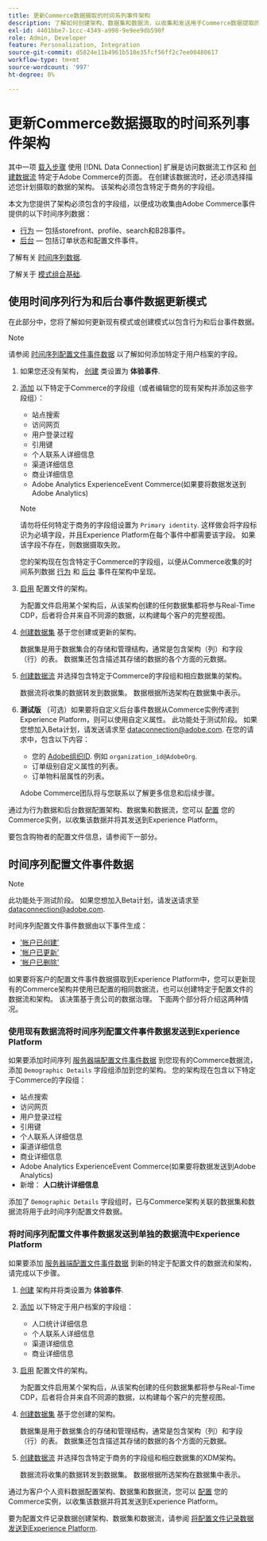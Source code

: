 ```yaml
---
title: 更新Commerce数据摄取的时间系列事件架构
description: 了解如何创建架构、数据集和数据流，以收集和发送用于Commerce数据提取的时间序列事件数据。
exl-id: 4401bbe7-1ccc-4349-a998-9e9ee9db590f
role: Admin, Developer
feature: Personalization, Integration
source-git-commit: d5824e11b4961b518e35fcf56ff2c7ee00480617
workflow-type: tm+mt
source-wordcount: '997'
ht-degree: 0%

---
```


# 更新Commerce数据摄取的时间系列事件架构

其中一项 [载入步骤](overview.md#onboarding-steps) 使用 [!DNL Data Connection] 扩展是访问数据流工作区和 [创建数据流](https://experienceleague.adobe.com/docs/experience-platform/datastreams/overview.html) 特定于Adobe Commerce的页面。 在创建该数据流时，还必须选择描述您计划摄取的数据的架构。 该架构必须包含特定于商务的字段组。

本文为您提供了架构必须包含的字段组，以便成功收集由Adobe Commerce事件提供的以下时间序列数据：

- [行为](events.md)  — 包括storefront、profile、search和B2B事件。
- [后台](events-backoffice.md)  — 包括订单状态和配置文件事件。

了解有关 [时间序列数据](data-ingestion.md).

了解关于 [模式组合基础](https://experienceleague.adobe.com/docs/experience-platform/xdm/schema/composition.html).

## 使用时间序列行为和后台事件数据更新模式

在此部分中，您将了解如何更新现有模式或创建模式以包含行为和后台事件数据。

>[!NOTE]
>
>请参阅 [时间序列配置文件事件数据](#time-series-profile-event-data) 以了解如何添加特定于用户档案的字段。

1. 如果您还没有架构， [创建](https://experienceleague.adobe.com/docs/experience-platform/xdm/ui/resources/schemas.html#create) 类设置为 **体验事件**.

1. [添加](https://experienceleague.adobe.com/docs/experience-platform/xdm/ui/resources/schemas.html#add-field-groups) 以下特定于Commerce的字段组（或者编辑您的现有架构并添加这些字段组）：

   - 站点搜索
   - 访问网页
   - 用户登录过程
   - 引用键
   - 个人联系人详细信息
   - 渠道详细信息
   - 商业详细信息
   - Adobe Analytics ExperienceEvent Commerce(如果要将数据发送到Adobe Analytics)

   >[!NOTE]
   >
   > 请勿将任何特定于商务的字段组设置为 `Primary identity`. 这样做会将字段标识为必填字段，并且Experience Platform在每个事件中都需要该字段。 如果该字段不存在，则数据摄取失败。

   您的架构现在包含特定于Commerce的字段组，以便从Commerce收集的时间系列数据 [行为](events.md) 和 [后台](events-backoffice.md) 事件在架构中呈现。

1. [启用](https://experienceleague.adobe.com/docs/experience-platform/xdm/ui/resources/schemas.html#profile) 配置文件的架构。

   为配置文件启用某个架构后，从该架构创建的任何数据集都将参与Real-Time CDP，后者将合并来自不同源的数据，以构建每个客户的完整视图。

1. [创建数据集](https://experienceleague.adobe.com/docs/platform-learn/implement-mobile-sdk/experience-cloud/platform.html#create-a-dataset) 基于您创建或更新的架构。

   数据集是用于数据集合的存储和管理结构，通常是包含架构（列）和字段（行）的表。 数据集还包含描述其存储的数据的各个方面的元数据。

1. [创建数据流](https://experienceleague.adobe.com/docs/experience-platform/datastreams/overview.html) 并选择包含特定于Commerce的字段组和相应数据集的架构。

   数据流将收集的数据转发到数据集。 数据根据所选架构在数据集中表示。

1. **测试版** （可选）如果要将自定义后台事件数据从Commerce实例传递到Experience Platform，则可以使用自定义属性。 此功能处于测试阶段。 如果您想加入Beta计划，请发送请求至 [dataconnection@adobe.com](mailto:dataconnection@adobe.com). 在您的请求中，包含以下内容：

   - 您的 [Adobe组织ID](https://experienceleague.adobe.com/docs/core-services/interface/administration/organizations.html#concept_EA8AEE5B02CF46ACBDAD6A8508646255). 例如 `organization_id@AdobeOrg`.
   - 订单级别自定义属性的列表。
   - 订单物料层属性的列表。

   Adobe Commerce团队将与您联系以了解更多信息和后续步骤。

通过为行为数据和后台数据配置架构、数据集和数据流，您可以 [配置](connect-data.md#data-collection) 您的Commerce实例，以收集该数据并将其发送到Experience Platform。

要包含购物者的配置文件信息，请参阅下一部分。

## 时间序列配置文件事件数据

>[!NOTE]
>
>此功能处于测试阶段。 如果您想加入Beta计划，请发送请求至 [dataconnection@adobe.com](mailto:dataconnection@adobe.com).

时间序列配置文件事件数据由以下事件生成：

- [&#39;帐户已创建&#39;](events-backoffice.md#accountcreated)
- [&#39;帐户已更新&#39;](events-backoffice.md#accountupdated)
- [&#39;帐户已删除&#39;](events-backoffice.md#accountdeleted)

如果要将客户的配置文件事件数据摄取到Experience Platform中，您可以更新现有的Commerce架构并使用已配置的相同数据流，也可以创建特定于配置文件的数据流和架构。 该决策基于贵公司的数据治理。 下面两个部分将介绍这两种情况。

### 使用现有数据流将时间序列配置文件事件数据发送到Experience Platform

如果要添加时间序列 [服务器端配置文件事件数据](events-backoffice.md#customer-profile-events-server-side) 到您现有的Commerce数据流，添加 `Demographic Details` 字段组添加到您的架构。 您的架构现在包含以下特定于Commerce的字段组：

- 站点搜索
- 访问网页
- 用户登录过程
- 引用键
- 个人联系人详细信息
- 渠道详细信息
- 商业详细信息
- Adobe Analytics ExperienceEvent Commerce(如果要将数据发送到Adobe Analytics)
- 新增： **人口统计详细信息**

添加了 `Demographic Details` 字段组时，已与Commerce架构关联的数据集和数据流将用于此时间序列配置文件数据。

### 将时间序列配置文件事件数据发送到单独的数据流中Experience Platform

如果要添加 [服务器端配置文件事件数据](events-backoffice.md#customer-profile-events-server-side) 到新的特定于配置文件的数据流和架构，请完成以下步骤。

1. [创建](https://experienceleague.adobe.com/docs/experience-platform/xdm/ui/resources/schemas.html#create) 架构并将类设置为 **体验事件**.

1. [添加](https://experienceleague.adobe.com/docs/experience-platform/xdm/ui/resources/schemas.html#add-field-groups) 以下特定于用户档案的字段组：

   - 人口统计详细信息
   - 个人联系人详细信息
   - 渠道详细信息
   - 商业详细信息

1. [启用](https://experienceleague.adobe.com/docs/experience-platform/xdm/ui/resources/schemas.html#profile) 配置文件的架构。

   为配置文件启用某个架构后，从该架构创建的任何数据集都将参与Real-Time CDP，后者将合并来自不同源的数据，以构建每个客户的完整视图。

1. [创建数据集](https://experienceleague.adobe.com/docs/platform-learn/implement-mobile-sdk/experience-cloud/platform.html#create-a-dataset) 基于您创建的架构。

   数据集是用于数据集合的存储和管理结构，通常是包含架构（列）和字段（行）的表。 数据集还包含描述其存储的数据的各个方面的元数据。

1. [创建数据流](https://experienceleague.adobe.com/docs/experience-platform/datastreams/overview.html) 并选择包含特定于商务的字段组和相应数据集的XDM架构。

   数据流将收集的数据转发到数据集。 数据根据所选架构在数据集中表示。

通过为客户个人资料数据配置架构、数据集和数据流，您可以 [配置](connect-data.md#data-collection) 您的Commerce实例，以收集该数据并将其发送到Experience Platform。

要为配置文件记录数据创建架构、数据集和数据流，请参阅 [将配置文件记录数据发送到Experience Platform](profile-data.md).

